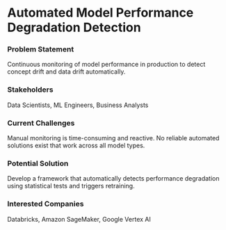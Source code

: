 # Automated Model Performance Degradation Detection

### Problem Statement
Continuous monitoring of model performance in production to detect concept drift and data drift automatically.

### Stakeholders
Data Scientists, ML Engineers, Business Analysts

### Current Challenges
Manual monitoring is time-consuming and reactive. No reliable automated solutions exist that work across all model types.

### Potential Solution
Develop a framework that automatically detects performance degradation using statistical tests and triggers retraining.

### Interested Companies
Databricks, Amazon SageMaker, Google Vertex AI